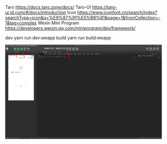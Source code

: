 Taro https://docs.taro.zone/docs/
Taro-UI https://taro-ui.jd.com/#/docs/introduction
Icon https://www.iconfont.cn/search/index?searchType=icon&q=%E9%87%91%E5%B8%81&page=1&fromCollection=-1&tag=complex
Wexin Mini Program https://developers.weixin.qq.com/miniprogram/dev/framework/

dev yarn run dev:weapp
build  yarn run build:weapp


![微信开发者工具](./img/PixPin_2024-06-17_07-31-31.png)
